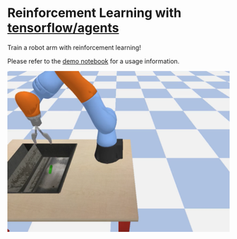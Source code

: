 # Reinforcement Learning with [tensorflow/agents](https://github.com/tensorflow/agents)

Train a robot arm with reinforcement learning!

Please refer to the [demo notebook](demo/demo.ipynb) for a usage information.

[![](demo/render_preview.png)](demo/render.mp4)
